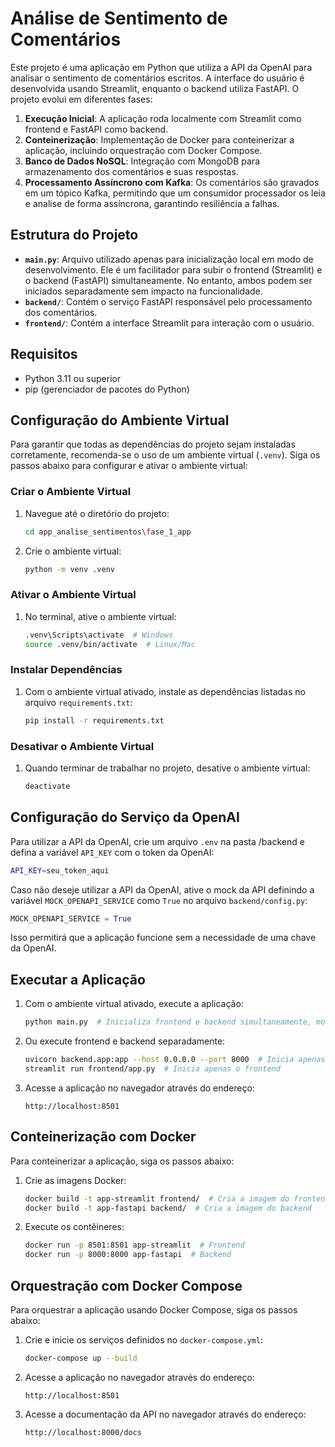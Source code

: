 # Análise de Sentimento de Comentários

Este projeto é uma aplicação em Python que utiliza a API da OpenAI para analisar o sentimento de comentários escritos. A interface do usuário é desenvolvida usando Streamlit, enquanto o backend utiliza FastAPI. O projeto evolui em diferentes fases:

1. **Execução Inicial**: A aplicação roda localmente com Streamlit como frontend e FastAPI como backend.
2. **Conteinerização**: Implementação de Docker para conteinerizar a aplicação, incluindo orquestração com Docker Compose.
3. **Banco de Dados NoSQL**: Integração com MongoDB para armazenamento dos comentários e suas respostas.
4. **Processamento Assíncrono com Kafka**: Os comentários são gravados em um tópico Kafka, permitindo que um consumidor processador os leia e analise de forma assíncrona, garantindo resiliência a falhas.

## Estrutura do Projeto

- **`main.py`**: Arquivo utilizado apenas para inicialização local em modo de desenvolvimento. Ele é um facilitador para subir o frontend (Streamlit) e o backend (FastAPI) simultaneamente. No entanto, ambos podem ser iniciados separadamente sem impacto na funcionalidade.
- **`backend/`**: Contém o serviço FastAPI responsável pelo processamento dos comentários.
- **`frontend/`**: Contém a interface Streamlit para interação com o usuário.

## Requisitos

- Python 3.11 ou superior
- pip (gerenciador de pacotes do Python)

## Configuração do Ambiente Virtual

Para garantir que todas as dependências do projeto sejam instaladas corretamente, recomenda-se o uso de um ambiente virtual (`.venv`). Siga os passos abaixo para configurar e ativar o ambiente virtual:

### Criar o Ambiente Virtual

1. Navegue até o diretório do projeto:
    ```sh
    cd app_analise_sentimentos\fase_1_app
    ```

2. Crie o ambiente virtual:
    ```sh
    python -m venv .venv
    ```

### Ativar o Ambiente Virtual

1. No terminal, ative o ambiente virtual:
    ```sh
    .venv\Scripts\activate  # Windows
    source .venv/bin/activate  # Linux/Mac
    ```

### Instalar Dependências

1. Com o ambiente virtual ativado, instale as dependências listadas no arquivo `requirements.txt`:
    ```sh
    pip install -r requirements.txt
    ```

### Desativar o Ambiente Virtual

1. Quando terminar de trabalhar no projeto, desative o ambiente virtual:
    ```sh
    deactivate
    ```
## Configuração do Serviço da OpenAI

Para utilizar a API da OpenAI, crie um arquivo `.env` na pasta /backend e defina a variável `API_KEY` com o token da OpenAI:

```sh
API_KEY=seu_token_aqui
```

Caso não deseje utilizar a API da OpenAI, ative o mock da API definindo a variável `MOCK_OPENAPI_SERVICE` como `True` no arquivo `backend/config.py`:

```python
MOCK_OPENAPI_SERVICE = True
```

Isso permitirá que a aplicação funcione sem a necessidade de uma chave da OpenAI.    

## Executar a Aplicação

1. Com o ambiente virtual ativado, execute a aplicação:
    ```sh
    python main.py  # Inicializa frontend e backend simultaneamente, modo desenvolvimento
    ```

2. Ou execute frontend e backend separadamente:
    ```sh
    uvicorn backend.app:app --host 0.0.0.0 --port 8000  # Inicia apenas o backend
    streamlit run frontend/app.py  # Inicia apenas o frontend
    ```

3. Acesse a aplicação no navegador através do endereço:
    ```
    http://localhost:8501
    ```

## Conteinerização com Docker

Para conteinerizar a aplicação, siga os passos abaixo:

1. Crie as imagens Docker:
    ```sh
    docker build -t app-streamlit frontend/  # Cria a imagem do frontend
    docker build -t app-fastapi backend/  # Cria a imagem do backend
    ```

2. Execute os contêineres:
    ```sh
    docker run -p 8501:8501 app-streamlit  # Frontend
    docker run -p 8000:8000 app-fastapi  # Backend
    ```

## Orquestração com Docker Compose

Para orquestrar a aplicação usando Docker Compose, siga os passos abaixo:

1. Crie e inicie os serviços definidos no `docker-compose.yml`:
    ```sh
    docker-compose up --build
    ```

2. Acesse a aplicação no navegador através do endereço:
    ```
    http://localhost:8501
    ```

3. Acesse a documentação da API no navegador através do endereço:
    ```
    http://localhost:8000/docs
    ```
